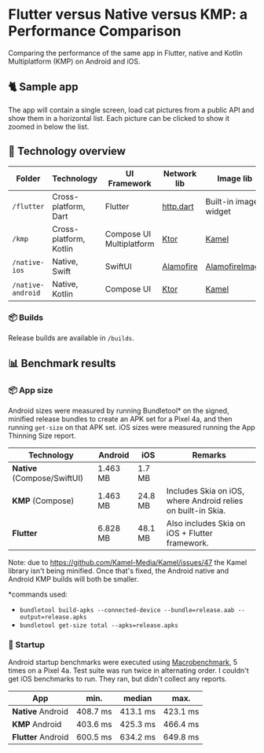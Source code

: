 # Flutter versus Native versus KMP: a Performance Comparison

Comparing the performance of the same app in Flutter, native and Kotlin Multiplatform (KMP) on Android and iOS.

## 🐈 Sample app

The app will contain a single screen, load cat pictures from a public API and show them in a horizontal list.
Each picture can be clicked to show it zoomed in below the list.

## 📂 Technology overview

| Folder            | Technology             | UI Framework             | Network lib                                         | Image lib                                                     |
|-------------------|------------------------|--------------------------|-----------------------------------------------------|---------------------------------------------------------------|
| `/flutter`        | Cross-platform, Dart   | Flutter                  | [http.dart](https://pub.dev/packages/http)          | Built-in image widget                                         |
| `/kmp`            | Cross-platform, Kotlin | Compose UI Multiplatform | [Ktor](https://github.com/ktorio/ktor)              | [Kamel](https://github.com/Kamel-Media/Kamel)                 |
| `/native-ios`     | Native, Swift          | SwiftUI                  | [Alamofire](https://github.com/Alamofire/Alamofire) | [AlamofireImage](https://github.com/Alamofire/AlamofireImage) |
| `/native-android` | Native, Kotlin         | Compose UI               | [Ktor](https://github.com/ktorio/ktor)              | [Kamel](https://github.com/Kamel-Media/Kamel)                 |

### 📦 Builds

Release builds are available in `/builds`.

## 📊 Benchmark results

### 📦 App size

Android sizes were measured by running Bundletool* on the signed, minified release bundles to create an APK set for a
Pixel 4a, and then running `get-size` on that APK set. iOS sizes were measured running the App Thinning Size report.

| Technology                   | Android  | iOS     | Remarks                                                      |
|------------------------------|----------|---------|--------------------------------------------------------------|
| **Native** (Compose/SwiftUI) | 1.463 MB | 1.7 MB  |                                                              |
| **KMP** (Compose)            | 1.463 MB | 24.8 MB | Includes Skia on iOS, where Android relies on built-in Skia. |
| **Flutter**                  | 6.828 MB | 48.1 MB | Also includes Skia on iOS + Flutter framework.               |

Note: due to https://github.com/Kamel-Media/Kamel/issues/47 the Kamel library isn't being minified. Once that's fixed,
the Android native and Android KMP builds will both be smaller.

*commands used:

* `bundletool build-apks --connected-device --bundle=release.aab --output=release.apks`
* `bundletool get-size total --apks=release.apks`

### 🚀 Startup

Android startup benchmarks were executed
using [Macrobenchmark](https://developer.android.com/topic/performance/benchmarking/macrobenchmark-overview), 5 times on
a Pixel 4a. Test suite was run twice
in alternating order. I couldn't get iOS benchmarks to run. They ran, but didn't collect any reports.

| App                 | min.     | median   | max.     |
|---------------------|----------|----------|----------|
| **Native** Android  | 408.7 ms | 413.1 ms | 423.1 ms |
| **KMP** Android     | 403.6 ms | 425.3 ms | 466.4 ms |
| **Flutter** Android | 600.5 ms | 634.2 ms | 649.8 ms |